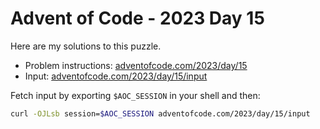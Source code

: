 # Advent of Code - 2023 Day 15
Here are my solutions to this puzzle.

* Problem instructions: [adventofcode.com/2023/day/15](https://adventofcode.com/2023/day/15)
* Input: [adventofcode.com/2023/day/15/input](https://adventofcode.com/2023/day/15/input)

Fetch input by exporting `$AOC_SESSION` in your shell and then:
```bash
curl -OJLsb session=$AOC_SESSION adventofcode.com/2023/day/15/input
```
